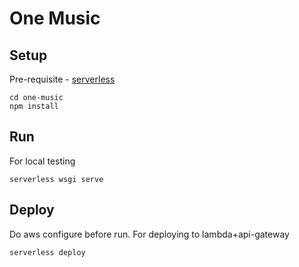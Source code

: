 # One Music

## Setup
Pre-requisite - [serverless](https://www.serverless.com/framework/docs/getting-started/)

    cd one-music
    npm install


## Run
For local testing
    
    serverless wsgi serve  

    
## Deploy
Do aws configure before run. For deploying to lambda+api-gateway
    
    serverless deploy 
    
